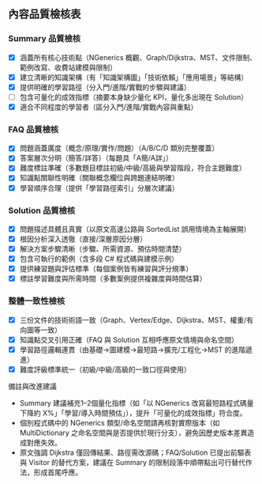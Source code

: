 ## 內容品質檢核表

### Summary 品質檢核
- [x] 涵蓋所有核心技術點（NGenerics 概觀、Graph/Dijkstra、MST、文件限制、範例改寫、收費站建模與限制）
- [x] 建立清晰的知識架構（有「知識架構圖」「技術依賴」「應用場景」等結構）
- [x] 提供明確的學習路徑（分入門/進階/實戰的步驟與建議）
- [ ] 包含可量化的成效指標（摘要本身缺少量化 KPI，量化多出現在 Solution）
- [x] 適合不同程度的學習者（區分入門/進階/實戰內容與重點）

### FAQ 品質檢核
- [x] 問題涵蓋廣度（概念/原理/實作/問題）（A/B/C/D 類別完整覆蓋）
- [x] 答案層次分明（簡答/詳答）（每題具「A簡/A詳」）
- [x] 難度標註準確（多數題目標註初級/中級/高級與學習階段，符合主題難度）
- [x] 知識點關聯性明確（關聯概念欄位與跨題連結明確）
- [x] 學習順序合理（提供「學習路徑索引」分層次建議）

### Solution 品質檢核
- [x] 問題描述具體且真實（以原文高速公路與 SortedList 誤用情境為主軸展開）
- [x] 根因分析深入透徹（直接/深層原因分層）
- [x] 解決方案步驟清晰（步驟、所需資源、預估時間清楚）
- [x] 包含可執行的範例（含多段 C# 程式碼與建模示例）
- [x] 提供練習題與評估標準（每個案例皆有練習與評分規準）
- [x] 標註學習難度與所需時間（多數案例提供複雜度與時間估算）

### 整體一致性檢核
- [x] 三份文件的技術術語一致（Graph、Vertex/Edge、Dijkstra、MST、權重/有向圖等一致）
- [x] 知識點交叉引用正確（FAQ 與 Solution 互相呼應原文情境與命名空間）
- [x] 學習路徑邏輯連貫（由基礎→圖建模→最短路→擴充/工程化→MST 的進階遞進）
- [x] 難度評級標準統一（初級/中級/高級的一致口徑與使用）

備註與改進建議
- Summary 建議補充1–2個量化指標（如「以 NGenerics 改寫最短路程式碼量下降約 X%」「學習/導入時間預估」），提升「可量化的成效指標」符合度。
- 個別程式碼中的 NGenerics 類型/命名空間請再核對實際版本（如 MultiDictionary 之命名空間與是否提供於現行分支），避免因歷史版本差異造成對應失效。
- 原文強調 Dijkstra 僅回傳結果、路徑需改源碼；FAQ/Solution 已提出前驅表與 Visitor 的替代方案，建議在 Summary 的限制段落中順帶點出可行替代作法，形成首尾呼應。